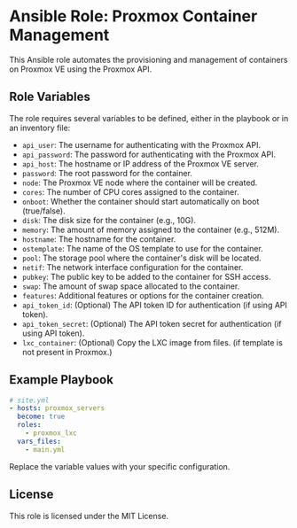 # Ansible Role: Proxmox Container Management

This Ansible role automates the provisioning and management of containers on Proxmox VE using the Proxmox API.

## Role Variables

The role requires several variables to be defined, either in the playbook or in an inventory file:

*   `api_user`: The username for authenticating with the Proxmox API.
*   `api_password`: The password for authenticating with the Proxmox API.
*   `api_host`: The hostname or IP address of the Proxmox VE server.
*   `password`: The root password for the container.
*   `node`: The Proxmox VE node where the container will be created.
*   `cores`: The number of CPU cores assigned to the container.
*   `onboot`: Whether the container should start automatically on boot (true/false).
*   `disk`: The disk size for the container (e.g., 10G).
*   `memory`: The amount of memory assigned to the container (e.g., 512M).
*   `hostname`: The hostname for the container.
*   `ostemplate`: The name of the OS template to use for the container.
*   `pool`: The storage pool where the container's disk will be located.
*   `netif`: The network interface configuration for the container.
*   `pubkey`: The public key to be added to the container for SSH access.
*   `swap`: The amount of swap space allocated to the container.
*   `features`: Additional features or options for the container creation.
*   `api_token_id`: (Optional) The API token ID for authentication (if using API token).
*   `api_token_secret`: (Optional) The API token secret for authentication (if using API token).
*   `lxc_container`: (Optional) Copy the LXC image from files. (if template is not present in Proxmox.)

## Example Playbook

```yaml
# site.yml
- hosts: proxmox_servers
  become: true
  roles:
    - proxmox_lxc 
  vars_files:
    - main.yml
```

Replace the variable values with your specific configuration.

## License

This role is licensed under the MIT License.
